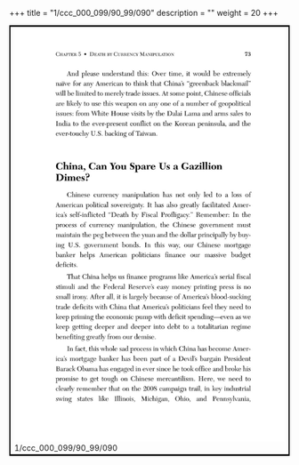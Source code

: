 +++
title = "1/ccc_000_099/90_99/090"
description = ""
weight = 20
+++

<table style="border:2px solid black;max-width:800px;max-height:800px;" 
><tr><td><img class="center-fit-jpg"
src="/jpg_/out_jpg_dbc_090.jpg"  >1/ccc_000_099/90_99/090</img></td></tr></table>
